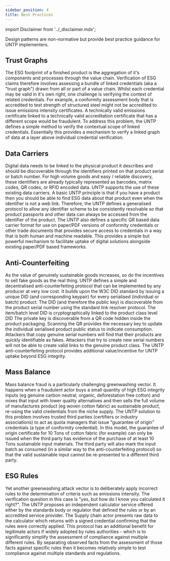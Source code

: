 ```yaml
---
sidebar_position: 4
title: Best Practices
---
```


import Disclaimer from '../\_disclaimer.mdx';

<Disclaimer />

Design patterns are non-normative but provide best practice guidance for UNTP implementers.


## Trust Graphs

The ESG footprint of a finished product is the aggregation of it's components and processes through the value chain. Verification of ESG claims therefore involves assessing a bundle of linked credentials (aka a "trust graph") drawn from all or part of a value chain. Whilst each credential may be valid in it's own right, one challenge is verifying the context of related credentials. For example, a conformity assessment body that is accredited to test strength of structured steel might not be accredited to issue emissions intensity certificates. A technically valid emissions certificate linked to a technically valid accreditation certificate that has a different scope would be fraudulent. To address this problem, the UNTP defines a simple method to verify the contextual scope of linked credentials. Essentially this provides a mechanism to verify a linked graph of data at a layer above individual credential verification.

## Data Carriers

Digital data needs to be linked to the physical product it describes and should be discoverable through the identifiers printed on that product serial or batch number. For high volume goods and easy / reliable discovery, these identifiers are already typically represented as barcodes, matrix codes, QR codes, or RFID encoded data. UNTP supports the use of these existing data carriers. A basic UNTP principle is that if you have a product then you should be able to find ESG data about that product even when the identifier is not a web link. Therefore, the UNTP defines a generalised protocol to allow any identifier scheme to be consistently resolvable so that product passports and other data can always be accessed from the identifier of the product. The UNTP also defines a specific QR based data carrier format for use on paper/PDF versions of conformity credentials or other trade documents that provides secure access to credentials in a way that is both human and machine readable.  This provides a simple but powerful mechanism to facilitate uptake of digital solutions alongside existing paper/PDF based frameworks.

## Anti-Counterfeiting

As the value of genuinely sustainable goods increases, so do the incentives to sell fake goods as the real thing. UNTP defines a simple and decentralised anti-counterfeiting protocol that can be implemented by any producer at very low cost. It builds upon the W3C DID standard by issuing a unique DID (and corresponding keypair) for every serialised (individual or batch) product. The DID (and therefore the public key) is discoverable from the product serial number using the standard link resolver protocol. The item/batch level DID is cryptographically linked to the product class level DID The private key is discoverable from a QR code hidden inside the product packaging. Scanning the QR provides the necessary key to update the individual serialised product public status to indicate consumption. Attackers that copy genuine serial numbers will find that their products are quickly identifiable as fakes. Attackers that try to create new serial numbers will not be able to create valid links to the genuine product class. The UNTP anti-counterfeiting protocol provides additional value/incentive for UNTP uptake beyond ESG integrity.

## Mass Balance

Mass balance fraud is a particularly challenging greenwashing vector. It happens when a fraudulent actor buys a small quantity of high ESG integrity inputs (eg genuine carbon neutral, organic, deforestation free cotton) and mixes that input with lower quality alternatives and then sells the full volume of manufactures product (eg woven cotton fabric) as sustainable product, re-using the valid credentials from the niche supply. The UNTP solution to this problem involves trusted third parties (certifiers or industry associations) to act as quota managers that issue "guarantee of origin" credentials (a type of conformity credential). In this model, the guarantee of origin certificate for 10 Tons of cotton fabric (for example) can only be issued when the third party has evidence of the purchase of at least 10 Tons sustainable input materials. The third party will also mark the input batch as consumed (in a similar way to the anti-counterfeiting protocol) so that the valid sustainable input cannot be re-presented to a different third party.

## ESG Rules

Yet another greenwashing attack vector is to deliberately apply incorrect rules to the determination of criteria such as emissions intensity. The verification question in this case is "yes, but how do I know you calculated it right?". The UNTP proposes an independent calculator service offered either by the standards body or regulator that defined the rules or by an accredited service provider. The Supply chain actor presents raw data to the calculator which returns with a signed credential confirming that the rules were correctly applied. This protocol has an additional benefit for legitimate actors if widely adopted by rules authorities - which is to significantly simplify the assessment of compliance against multiple different rules. By separating observed facts from the assessment of those facts against specific rules then it becomes relatively simple to test compliance against multiple standards and regulations.


